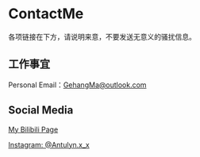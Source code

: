 # ContactMe

各项链接在下方，请说明来意，不要发送无意义的骚扰信息。

## 工作事宜

Personal Email：GehangMa@outlook.com

## Social Media

[My Bilibili Page](https://space.bilibili.com/317734902/)

[Instagram: @Antulyn.x_x](https://www.instagram.com/antulyn.x_x/)

